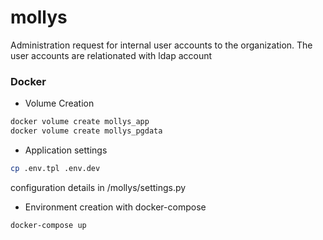 # mollys
Administration request for internal user accounts to the organization. The user accounts are relationated with ldap account


### Docker
* Volume Creation
```bash
docker volume create mollys_app
docker volume create mollys_pgdata
```
* Application settings
```bash
cp .env.tpl .env.dev
```
configuration details in /mollys/settings.py
* Environment creation with docker-compose 
```bash
docker-compose up
```
